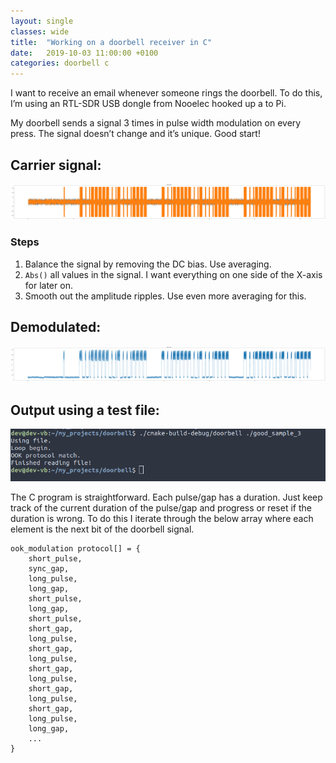 ```yaml
---
layout: single
classes: wide
title:  "Working on a doorbell receiver in C"
date:   2019-10-03 11:00:00 +0100
categories: doorbell c
---
```


I want to receive an email whenever someone rings the doorbell. To do this, I’m using an RTL-SDR USB dongle from Nooelec hooked up a to Pi.  
   
My doorbell sends a signal 3 times in pulse width modulation on every press. The signal doesn’t change and it’s unique. Good start!


## Carrier signal:
![raw signal graph](/assets/signals/doorbell_raw.png)

### Steps

1. Balance the signal by removing the DC bias. Use averaging.
2. `Abs()` all values in the signal. I want everything on one side of the X-axis for later on.
3. Smooth out the amplitude ripples. Use even more averaging for this.

## Demodulated:
![demodulated graph](/assets/signals/doorbell_demodulated.png)

## Output using a test file:
![example output from console](/assets/signals/example_cmd.png)

The C program is straightforward. Each pulse/gap has a duration. Just keep track of the current duration of the pulse/gap and progress or reset if the duration is wrong. To do this I iterate through the below array where each element is the next bit of the doorbell signal.

```
ook_modulation protocol[] = {
    short_pulse,
    sync_gap,
    long_pulse,
    long_gap,
    short_pulse,
    long_gap,
    short_pulse,
    short_gap,
    long_pulse,
    short_gap,
    long_pulse,
    short_gap,
    long_pulse,
    short_gap,
    long_pulse,
    short_gap,
    long_pulse,
    long_gap,
    ...
}
```
